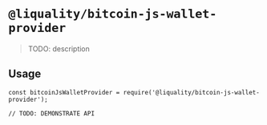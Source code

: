 # `@liquality/bitcoin-js-wallet-provider`

> TODO: description

## Usage

```
const bitcoinJsWalletProvider = require('@liquality/bitcoin-js-wallet-provider');

// TODO: DEMONSTRATE API
```
